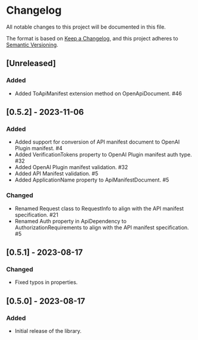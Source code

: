 # Changelog

All notable changes to this project will be documented in this file.

The format is based on [Keep a Changelog](https://keepachangelog.com/en/1.0.0/),
and this project adheres to [Semantic Versioning](https://semver.org/spec/v2.0.0.html).

## [Unreleased]

### Added

- Added ToApiManifest extension method on OpenApiDocument. #46

## [0.5.2] - 2023-11-06

### Added

- Added support for conversion of API manifest document to OpenAI Plugin manifest. #4
- Added VerificationTokens property to OpenAI Plugin manifest auth type. #32
- Added OpenAI Plugin manifest validation. #32
- Added API Manifest validation. #5
- Added ApplicationName property to ApiManifestDocument. #5

### Changed

- Renamed Request class to RequestInfo to align with the API manifest specification. #21
- Renamed Auth property in ApiDependency to AuthorizationRequirements to align with the API manifest specification. #5

## [0.5.1] - 2023-08-17

### Changed

- Fixed typos in properties.

## [0.5.0] - 2023-08-17

### Added

- Initial release of the library.

